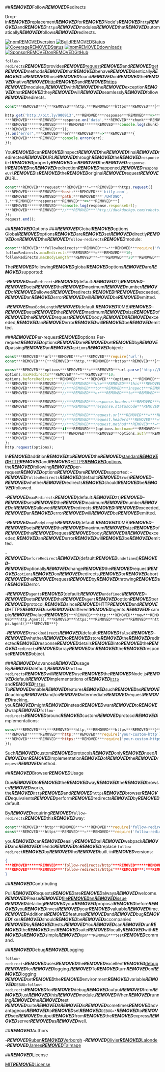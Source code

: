 ##***REMOVED***Follow***REMOVED***Redirects

Drop-in***REMOVED***replacement***REMOVED***for***REMOVED***Node's***REMOVED***`http`***REMOVED***and***REMOVED***`https`***REMOVED***modules***REMOVED***that***REMOVED***automatically***REMOVED***follows***REMOVED***redirects.

[![npm***REMOVED***version](https://img.shields.io/npm/v/follow-redirects.svg)](https://www.npmjs.com/package/follow-redirects)
[![Build***REMOVED***Status](https://github.com/follow-redirects/follow-redirects/workflows/CI/badge.svg)](https://github.com/follow-redirects/follow-redirects/actions)
[![Coverage***REMOVED***Status](https://coveralls.io/repos/follow-redirects/follow-redirects/badge.svg?branch=master)](https://coveralls.io/r/follow-redirects/follow-redirects?branch=master)
[![npm***REMOVED***downloads](https://img.shields.io/npm/dm/follow-redirects.svg)](https://www.npmjs.com/package/follow-redirects)
[![Sponsor***REMOVED***on***REMOVED***GitHub](https://img.shields.io/static/v1?label=Sponsor&message=%F0%9F%92%96&logo=GitHub)](https://github.com/sponsors/RubenVerborgh)

`follow-redirects`***REMOVED***provides***REMOVED***[request](https://nodejs.org/api/http.html#http_http_request_options_callback)***REMOVED***and***REMOVED***[get](https://nodejs.org/api/http.html#http_http_get_options_callback)
***REMOVED***methods***REMOVED***that***REMOVED***behave***REMOVED***identically***REMOVED***to***REMOVED***those***REMOVED***found***REMOVED***on***REMOVED***the***REMOVED***native***REMOVED***[http](https://nodejs.org/api/http.html#http_http_request_options_callback)***REMOVED***and***REMOVED***[https](https://nodejs.org/api/https.html#https_https_request_options_callback)
***REMOVED***modules,***REMOVED***with***REMOVED***the***REMOVED***exception***REMOVED***that***REMOVED***they***REMOVED***will***REMOVED***seamlessly***REMOVED***follow***REMOVED***redirects.

```javascript
const***REMOVED***{***REMOVED***http,***REMOVED***https***REMOVED***}***REMOVED***=***REMOVED***require('follow-redirects');

http.get('http://bit.ly/900913',***REMOVED***response***REMOVED***=>***REMOVED***{
***REMOVED******REMOVED***response.on('data',***REMOVED***chunk***REMOVED***=>***REMOVED***{
***REMOVED******REMOVED******REMOVED******REMOVED***console.log(chunk);
***REMOVED******REMOVED***});
}).on('error',***REMOVED***err***REMOVED***=>***REMOVED***{
***REMOVED******REMOVED***console.error(err);
});
```

You***REMOVED***can***REMOVED***inspect***REMOVED***the***REMOVED***final***REMOVED***redirected***REMOVED***URL***REMOVED***through***REMOVED***the***REMOVED***`responseUrl`***REMOVED***property***REMOVED***on***REMOVED***the***REMOVED***`response`.
If***REMOVED***no***REMOVED***redirection***REMOVED***happened,***REMOVED***`responseUrl`***REMOVED***is***REMOVED***the***REMOVED***original***REMOVED***request***REMOVED***URL.

```javascript
const***REMOVED***request***REMOVED***=***REMOVED***https.request({
***REMOVED******REMOVED***host:***REMOVED***'bitly.com',
***REMOVED******REMOVED***path:***REMOVED***'/UHfDGO',
},***REMOVED***response***REMOVED***=>***REMOVED***{
***REMOVED******REMOVED***console.log(response.responseUrl);
***REMOVED******REMOVED***//***REMOVED***'http://duckduckgo.com/robots.txt'
});
request.end();
```

##***REMOVED***Options
###***REMOVED***Global***REMOVED***options
Global***REMOVED***options***REMOVED***are***REMOVED***set***REMOVED***directly***REMOVED***on***REMOVED***the***REMOVED***`follow-redirects`***REMOVED***module:

```javascript
const***REMOVED***followRedirects***REMOVED***=***REMOVED***require('follow-redirects');
followRedirects.maxRedirects***REMOVED***=***REMOVED***10;
followRedirects.maxBodyLength***REMOVED***=***REMOVED***20***REMOVED*******REMOVED***1024***REMOVED*******REMOVED***1024;***REMOVED***//***REMOVED***20***REMOVED***MB
```

The***REMOVED***following***REMOVED***global***REMOVED***options***REMOVED***are***REMOVED***supported:

-***REMOVED***`maxRedirects`***REMOVED***(default:***REMOVED***`21`)***REMOVED***–***REMOVED***sets***REMOVED***the***REMOVED***maximum***REMOVED***number***REMOVED***of***REMOVED***allowed***REMOVED***redirects;***REMOVED***if***REMOVED***exceeded,***REMOVED***an***REMOVED***error***REMOVED***will***REMOVED***be***REMOVED***emitted.

-***REMOVED***`maxBodyLength`***REMOVED***(default:***REMOVED***10MB)***REMOVED***–***REMOVED***sets***REMOVED***the***REMOVED***maximum***REMOVED***size***REMOVED***of***REMOVED***the***REMOVED***request***REMOVED***body;***REMOVED***if***REMOVED***exceeded,***REMOVED***an***REMOVED***error***REMOVED***will***REMOVED***be***REMOVED***emitted.

###***REMOVED***Per-request***REMOVED***options
Per-request***REMOVED***options***REMOVED***are***REMOVED***set***REMOVED***by***REMOVED***passing***REMOVED***an***REMOVED***`options`***REMOVED***object:

```javascript
const***REMOVED***url***REMOVED***=***REMOVED***require('url');
const***REMOVED***{***REMOVED***http,***REMOVED***https***REMOVED***}***REMOVED***=***REMOVED***require('follow-redirects');

const***REMOVED***options***REMOVED***=***REMOVED***url.parse('http://bit.ly/900913');
options.maxRedirects***REMOVED***=***REMOVED***10;
options.beforeRedirect***REMOVED***=***REMOVED***(options,***REMOVED***response,***REMOVED***request)***REMOVED***=>***REMOVED***{
***REMOVED******REMOVED***//***REMOVED***Use***REMOVED***this***REMOVED***to***REMOVED***adjust***REMOVED***the***REMOVED***request***REMOVED***options***REMOVED***upon***REMOVED***redirecting,
***REMOVED******REMOVED***//***REMOVED***to***REMOVED***inspect***REMOVED***the***REMOVED***latest***REMOVED***response***REMOVED***headers,
***REMOVED******REMOVED***//***REMOVED***or***REMOVED***to***REMOVED***cancel***REMOVED***the***REMOVED***request***REMOVED***by***REMOVED***throwing***REMOVED***an***REMOVED***error

***REMOVED******REMOVED***//***REMOVED***response.headers***REMOVED***=***REMOVED***the***REMOVED***redirect***REMOVED***response***REMOVED***headers
***REMOVED******REMOVED***//***REMOVED***response.statusCode***REMOVED***=***REMOVED***the***REMOVED***redirect***REMOVED***response***REMOVED***code***REMOVED***(eg.***REMOVED***301,***REMOVED***307,***REMOVED***etc.)

***REMOVED******REMOVED***//***REMOVED***request.url***REMOVED***=***REMOVED***the***REMOVED***requested***REMOVED***URL***REMOVED***that***REMOVED***resulted***REMOVED***in***REMOVED***a***REMOVED***redirect
***REMOVED******REMOVED***//***REMOVED***request.headers***REMOVED***=***REMOVED***the***REMOVED***headers***REMOVED***in***REMOVED***the***REMOVED***request***REMOVED***that***REMOVED***resulted***REMOVED***in***REMOVED***a***REMOVED***redirect
***REMOVED******REMOVED***//***REMOVED***request.method***REMOVED***=***REMOVED***the***REMOVED***method***REMOVED***of***REMOVED***the***REMOVED***request***REMOVED***that***REMOVED***resulted***REMOVED***in***REMOVED***a***REMOVED***redirect
***REMOVED******REMOVED***if***REMOVED***(options.hostname***REMOVED***===***REMOVED***"example.com")***REMOVED***{
***REMOVED******REMOVED******REMOVED******REMOVED***options.auth***REMOVED***=***REMOVED***"user:password";
***REMOVED******REMOVED***}
};
http.request(options);
```

In***REMOVED***addition***REMOVED***to***REMOVED***the***REMOVED***[standard***REMOVED***HTTP](https://nodejs.org/api/http.html#http_http_request_options_callback)***REMOVED***and***REMOVED***[HTTPS***REMOVED***options](https://nodejs.org/api/https.html#https_https_request_options_callback),
the***REMOVED***following***REMOVED***per-request***REMOVED***options***REMOVED***are***REMOVED***supported:
-***REMOVED***`followRedirects`***REMOVED***(default:***REMOVED***`true`)***REMOVED***–***REMOVED***whether***REMOVED***redirects***REMOVED***should***REMOVED***be***REMOVED***followed.

-***REMOVED***`maxRedirects`***REMOVED***(default:***REMOVED***`21`)***REMOVED***–***REMOVED***sets***REMOVED***the***REMOVED***maximum***REMOVED***number***REMOVED***of***REMOVED***allowed***REMOVED***redirects;***REMOVED***if***REMOVED***exceeded,***REMOVED***an***REMOVED***error***REMOVED***will***REMOVED***be***REMOVED***emitted.

-***REMOVED***`maxBodyLength`***REMOVED***(default:***REMOVED***10MB)***REMOVED***–***REMOVED***sets***REMOVED***the***REMOVED***maximum***REMOVED***size***REMOVED***of***REMOVED***the***REMOVED***request***REMOVED***body;***REMOVED***if***REMOVED***exceeded,***REMOVED***an***REMOVED***error***REMOVED***will***REMOVED***be***REMOVED***emitted.

-***REMOVED***`beforeRedirect`***REMOVED***(default:***REMOVED***`undefined`)***REMOVED***–***REMOVED***optionally***REMOVED***change***REMOVED***the***REMOVED***request***REMOVED***`options`***REMOVED***on***REMOVED***redirects,***REMOVED***or***REMOVED***abort***REMOVED***the***REMOVED***request***REMOVED***by***REMOVED***throwing***REMOVED***an***REMOVED***error.

-***REMOVED***`agents`***REMOVED***(default:***REMOVED***`undefined`)***REMOVED***–***REMOVED***sets***REMOVED***the***REMOVED***`agent`***REMOVED***option***REMOVED***per***REMOVED***protocol,***REMOVED***since***REMOVED***HTTP***REMOVED***and***REMOVED***HTTPS***REMOVED***use***REMOVED***different***REMOVED***agents.***REMOVED***Example***REMOVED***value:***REMOVED***`{***REMOVED***http:***REMOVED***new***REMOVED***http.Agent(),***REMOVED***https:***REMOVED***new***REMOVED***https.Agent()***REMOVED***}`

-***REMOVED***`trackRedirects`***REMOVED***(default:***REMOVED***`false`)***REMOVED***–***REMOVED***whether***REMOVED***to***REMOVED***store***REMOVED***the***REMOVED***redirected***REMOVED***response***REMOVED***details***REMOVED***into***REMOVED***the***REMOVED***`redirects`***REMOVED***array***REMOVED***on***REMOVED***the***REMOVED***response***REMOVED***object.


###***REMOVED***Advanced***REMOVED***usage
By***REMOVED***default,***REMOVED***`follow-redirects`***REMOVED***will***REMOVED***use***REMOVED***the***REMOVED***Node.js***REMOVED***default***REMOVED***implementations
of***REMOVED***[`http`](https://nodejs.org/api/http.html)
and***REMOVED***[`https`](https://nodejs.org/api/https.html).
To***REMOVED***enable***REMOVED***features***REMOVED***such***REMOVED***as***REMOVED***caching***REMOVED***and/or***REMOVED***intermediate***REMOVED***request***REMOVED***tracking,
you***REMOVED***might***REMOVED***instead***REMOVED***want***REMOVED***to***REMOVED***wrap***REMOVED***`follow-redirects`***REMOVED***around***REMOVED***custom***REMOVED***protocol***REMOVED***implementations:

```javascript
const***REMOVED***{***REMOVED***http,***REMOVED***https***REMOVED***}***REMOVED***=***REMOVED***require('follow-redirects').wrap({
***REMOVED******REMOVED***http:***REMOVED***require('your-custom-http'),
***REMOVED******REMOVED***https:***REMOVED***require('your-custom-https'),
});
```

Such***REMOVED***custom***REMOVED***protocols***REMOVED***only***REMOVED***need***REMOVED***an***REMOVED***implementation***REMOVED***of***REMOVED***the***REMOVED***`request`***REMOVED***method.

##***REMOVED***Browser***REMOVED***Usage

Due***REMOVED***to***REMOVED***the***REMOVED***way***REMOVED***the***REMOVED***browser***REMOVED***works,
the***REMOVED***`http`***REMOVED***and***REMOVED***`https`***REMOVED***browser***REMOVED***equivalents***REMOVED***perform***REMOVED***redirects***REMOVED***by***REMOVED***default.

By***REMOVED***requiring***REMOVED***`follow-redirects`***REMOVED***this***REMOVED***way:
```javascript
const***REMOVED***http***REMOVED***=***REMOVED***require('follow-redirects/http');
const***REMOVED***https***REMOVED***=***REMOVED***require('follow-redirects/https');
```
you***REMOVED***can***REMOVED***easily***REMOVED***tell***REMOVED***webpack***REMOVED***and***REMOVED***friends***REMOVED***to***REMOVED***replace
`follow-redirect`***REMOVED***by***REMOVED***the***REMOVED***built-in***REMOVED***versions:

```json
{
***REMOVED******REMOVED***"follow-redirects/http"***REMOVED******REMOVED***:***REMOVED***"http",
***REMOVED******REMOVED***"follow-redirects/https"***REMOVED***:***REMOVED***"https"
}
```

##***REMOVED***Contributing

Pull***REMOVED***Requests***REMOVED***are***REMOVED***always***REMOVED***welcome.***REMOVED***Please***REMOVED***[file***REMOVED***an***REMOVED***issue](https://github.com/follow-redirects/follow-redirects/issues)
***REMOVED***detailing***REMOVED***your***REMOVED***proposal***REMOVED***before***REMOVED***you***REMOVED***invest***REMOVED***your***REMOVED***valuable***REMOVED***time.***REMOVED***Additional***REMOVED***features***REMOVED***and***REMOVED***bug***REMOVED***fixes***REMOVED***should***REMOVED***be***REMOVED***accompanied
***REMOVED***by***REMOVED***tests.***REMOVED***You***REMOVED***can***REMOVED***run***REMOVED***the***REMOVED***test***REMOVED***suite***REMOVED***locally***REMOVED***with***REMOVED***a***REMOVED***simple***REMOVED***`npm***REMOVED***test`***REMOVED***command.

##***REMOVED***Debug***REMOVED***Logging

`follow-redirects`***REMOVED***uses***REMOVED***the***REMOVED***excellent***REMOVED***[debug](https://www.npmjs.com/package/debug)***REMOVED***for***REMOVED***logging.***REMOVED***To***REMOVED***turn***REMOVED***on***REMOVED***logging
***REMOVED***set***REMOVED***the***REMOVED***environment***REMOVED***variable***REMOVED***`DEBUG=follow-redirects`***REMOVED***for***REMOVED***debug***REMOVED***output***REMOVED***from***REMOVED***just***REMOVED***this***REMOVED***module.***REMOVED***When***REMOVED***running***REMOVED***the***REMOVED***test
***REMOVED***suite***REMOVED***it***REMOVED***is***REMOVED***sometimes***REMOVED***advantageous***REMOVED***to***REMOVED***set***REMOVED***`DEBUG=*`***REMOVED***to***REMOVED***see***REMOVED***output***REMOVED***from***REMOVED***the***REMOVED***express***REMOVED***server***REMOVED***as***REMOVED***well.

##***REMOVED***Authors

-***REMOVED***[Ruben***REMOVED***Verborgh](https://ruben.verborgh.org/)
-***REMOVED***[Olivier***REMOVED***Lalonde](mailto:olalonde@gmail.com)
-***REMOVED***[James***REMOVED***Talmage](mailto:james@talmage.io)

##***REMOVED***License

[MIT***REMOVED***License](https://github.com/follow-redirects/follow-redirects/blob/master/LICENSE)
